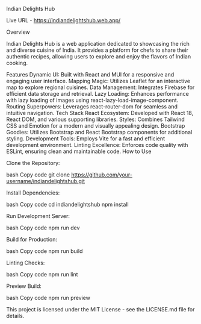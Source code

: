Indian Delights Hub

Live URL - https://indiandelightshub.web.app/

Overview

Indian Delights Hub is a web application dedicated to showcasing the rich and diverse cuisine of India. It provides a platform for chefs to share their authentic recipes, allowing users to explore and enjoy the flavors of Indian cooking.

Features
Dynamic UI: Built with React and MUI for a responsive and engaging user interface.
Mapping Magic: Utilizes Leaflet for an interactive map to explore regional cuisines.
Data Management: Integrates Firebase for efficient data storage and retrieval.
Lazy Loading: Enhances performance with lazy loading of images using react-lazy-load-image-component.
Routing Superpowers: Leverages react-router-dom for seamless and intuitive navigation.
Tech Stack
React Ecosystem: Developed with React 18, React DOM, and various supporting libraries.
Styles: Combines Tailwind CSS and Emotion for a modern and visually appealing design.
Bootstrap Goodies: Utilizes Bootstrap and React Bootstrap components for additional styling.
Development Tools: Employs Vite for a fast and efficient development environment.
Linting Excellence: Enforces code quality with ESLint, ensuring clean and maintainable code.
How to Use

Clone the Repository:

bash
Copy code
git clone https://github.com/your-username/indiandelightshub.git


Install Dependencies:

bash
Copy code
cd indiandelightshub
npm install


Run Development Server:

bash
Copy code
npm run dev


Build for Production:

bash
Copy code
npm run build


Linting Checks:

bash
Copy code
npm run lint


Preview Build:

bash
Copy code
npm run preview

This project is licensed under the MIT License - see the LICENSE.md file for details.